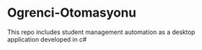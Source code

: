 # Ogrenci-Otomasyonu

This repo includes student management automation as a desktop application developed in c#
